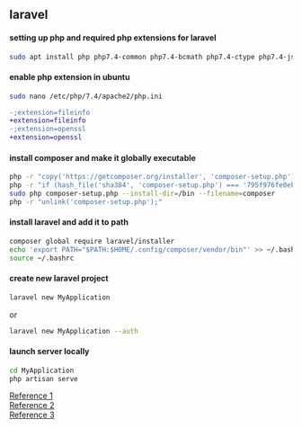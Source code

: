 ## laravel 

#### setting up php and required php extensions for laravel
```bash
sudo apt install php php7.4-common php7.4-bcmath php7.4-ctype php7.4-json php7.4-mbstring php7.4-xml php7.4-tokenizer php7.4-zip openssl
```

#### enable php extension in ubuntu
```bash
sudo nano /etc/php/7.4/apache2/php.ini
```
```diff
-;extension=fileinfo
+extension=fileinfo
-;extension=openssl
+extension=openssl
```

#### install composer and make it globally executable
```bash
php -r "copy('https://getcomposer.org/installer', 'composer-setup.php');"
php -r "if (hash_file('sha384', 'composer-setup.php') === '795f976fe0ebd8b75f26a6dd68f78fd3453ce79f32ecb33e7fd087d39bfeb978342fb73ac986cd4f54edd0dc902601dc') { echo 'Installer verified'; } else { echo 'Installer corrupt'; unlink('composer-setup.php'); } echo PHP_EOL;"
sudo php composer-setup.php --install-dir=/bin --filename=composer
php -r "unlink('composer-setup.php');"
```

#### install laravel and add it to path
```bash
composer global require laravel/installer
echo 'export PATH="$PATH:$HOME/.config/composer/vendor/bin"' >> ~/.bashrc
source ~/.bashrc
```

#### create new laravel project
```bash
laravel new MyApplication
```
or 
```bash
laravel new MyApplication --auth
```

#### launch server locally
```bash
cd MyApplication
php artisan serve
```
[Reference 1](https://getcomposer.org/download/)  
[Reference 2](https://laravel.com/docs/8.x/installation)  
[Reference 3](http://www.linuxandubuntu.com/home/install-laravel-in-ubuntu-20-04-lts)

